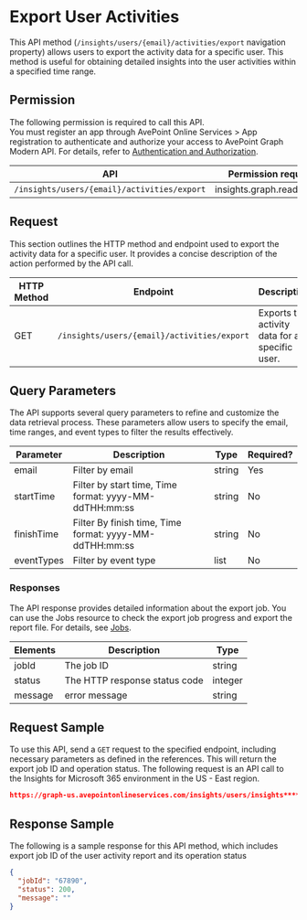 # Export User Activities

This API method (`/insights/users/{email}/activities/export` navigation property) allows users to export the activity data for a specific user. This method is useful for obtaining detailed insights into the user activities within a specified time range. 

## Permission 

The following permission is required to call this API.  
You must register an app through AvePoint Online Services > App registration to authenticate and authorize your access to AvePoint Graph Modern API. For details, refer to [Authentication and Authorization](https://learn.avepoint.com/docs/Use-AvePoint-Graph-Modern-API.html#authentication-and-authorization).

| API     | Permission required | 
|-------------------|---------------|
| `/insights/users/{email}/activities/export` |  insights.graph.readwrite.all |

## Request 

This section outlines the HTTP method and endpoint used to export the activity data for a specific user. It provides a concise description of the action performed by the API call. 

| HTTP Method | Endpoint | Description |
| --- | --- | --- |
| GET | `/insights/users/{email}/activities/export` | Exports the activity data for a specific user. |


## Query Parameters

The API supports several query parameters to refine and customize the data retrieval process. These parameters allow users to specify the email, time ranges, and event types to filter the results effectively.

| Parameter   | Description                                      | Type   | Required? |
|-------------|--------------------------------------------------|--------|-----------|
| email     | Filter by email                                  | string | Yes       |
| startTime| Filter by start time, Time format: yyyy-MM-ddTHH:mm:ss | string | No        |
| finishTime| Filter By finish time, Time format: yyyy-MM-ddTHH:mm:ss | string | No        |
| eventTypes| Filter by event type                             | list  | No        |


### Responses

The API response provides detailed information about the export job. You can use the Jobs resource to check the export job progress and export the report file. For details, see [Jobs](/insights/exportJobs/exportJobFile.md).

| Elements	| Description	|Type|
|---|--- |---|
|jobId	 | The job ID	| string |
|status |	The HTTP response status code |	integer|
|message | error message | string |

## Request Sample

To use this API, send a `GET` request to the specified endpoint, including necessary parameters as defined in the references. This will return the export job ID and operation status. The following request is an API call to the Insights for Microsoft 365 environment in the US - East region.

```json
https://graph-us.avepointonlineservices.com/insights/users/insights****001_j***insightstest.onmicrosoft.com%2523ext%2523%2540m*****.onmicrosoft.com/activities/export?startTime=2023-01-01T01%3A37%3A57&finishTime=2023-04-01T01%3A37%3A57&eventTypes=ListViewed&eventTypes=ListItemViewed
```

## Response Sample  

The following is a sample response for this API method, which includes export job ID of the user activity report and its operation status 

```json
{
  "jobId": "67890",
  "status": 200,
  "message": ""
}
```
